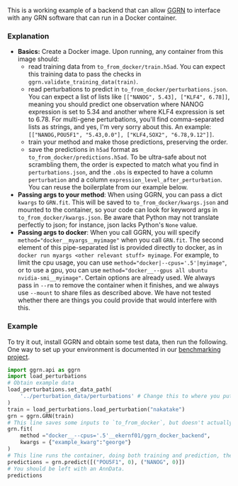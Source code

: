 This is a working example of a backend that can allow [GGRN](http://github.com/ekernf01/GGRN) to interface with any GRN software that can run in a Docker container. 

### Explanation

- **Basics:** Create a Docker image. Upon running, any container from this image should:
    - read training data from `to_from_docker/train.h5ad`. You can expect this training data to pass the checks in `ggrn.validate_training_data(train)`.
    - read perturbations to predict in `to_from_docker/perturbations.json`. You can expect a list of lists like `[["NANOG", 5.43], ["KLF4", 6.78]]`, meaning you should predict one observation where NANOG expression is set to 5.34 and another where KLF4 expression is set to 6.78. For multi-gene perturbations, you'll find comma-separated lists as strings, and yes, I'm very sorry about this. An example: `[["NANOG,POU5F1", "5.43,0.0"], ["KLF4,SOX2", "6.78,9.12"]]`. 
    - train your method and make those predictions, preserving the order.
    - save the predictions in `h5ad` format as `to_from_docker/predictions.h5ad`. To be ultra-safe about not scrambling them, the order is expected to match what you find in `perturbations.json`, and the `.obs` is expected to have a column `perturbation` and a column `expression_level_after_perturbation`. You can reuse the boilerplate from our example below.
- **Passing args to your method**: When using GGRN, you can pass a dict `kwargs` to `GRN.fit`. This will be saved to `to_from_docker/kwargs.json` and mounted to the container, so your code can look for keyword args in `to_from_docker/kwargs.json`. Be aware that Python may not translate perfectly to json; for instance, json lacks Python's `None` value.
- **Passing args to docker**: When you call GGRN, you will specify `method="docker__myargs__myimage"` when you call `GRN.fit`. The second element of this pipe-separated list is provided directly to docker, as in `docker run myargs <other relevant stuff> myimage`. For example, to limit the cpu usage, you can use `method="docker|--cpus='.5'|myimage"`, or to use a gpu, you can use `method="docker__--gpus all ubuntu nvidia-smi__myimage"`. Certain options are already used. We always pass in `--rm` to remove the container when it finishes, and we always use `--mount` to share files as described above. We have not tested whether there are things you could provide that would interfere with this.

### Example

To try it out, install GGRN and obtain some test data, then run the following. One way to set up your environment is documented in our [benchmarking project](http://github.com/ekernf01/perturbation_benchmarking).

```python
import ggrn.api as ggrn
import load_perturbations
# Obtain example data
load_perturbations.set_data_path(
    '../perturbation_data/perturbations' # Change this to where you put the perturbation data collection.
)
train = load_perturbations.load_perturbation("nakatake")
grn = ggrn.GRN(train) 
# This line saves some inputs to `to_from_docker`, but doesn't actually run the container.
grn.fit(
    method ="docker__--cpus='.5'__ekernf01/ggrn_docker_backend", 
    kwargs = {"example_kwarg":"george"}                    
)
# This line runs the container, doing both training and prediction, then removes the container.
predictions = grn.predict([("POU5F1", 0), ("NANOG", 0)])
# You should be left with an AnnData. 
predictions
```



